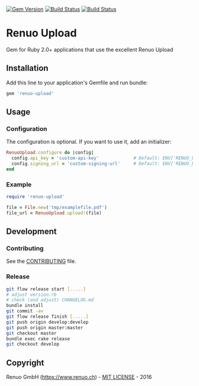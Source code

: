 [![Gem Version](https://badge.fury.io/rb/renuo-upload.svg)](https://badge.fury.io/rb/renuo-upload) [![Build Status](https://travis-ci.org/renuo/renuo-upload-ruby.svg?branch=master)](https://travis-ci.org/renuo/renuo-upload-ruby) [![Build Status](https://travis-ci.org/renuo/renuo-upload-ruby.svg?branch=develop)](https://travis-ci.org/renuo/renuo-upload-ruby)

# Renuo Upload

Gem for Ruby 2.0+ applications that use the excellent Renuo Upload

## Installation

Add this line to your application's Gemfile and run bundle:

```ruby
gem 'renuo-upload'
```

## Usage

### Configuration

The configuration is optional. If you want to use it, add an initializer:

```ruby
RenuoUpload.configure do |config|
  config.api_key = 'custom-api-key'             # Default: ENV['RENUO_UPLOAD_API_KEY']
  config.signing_url = 'custom-signing-url'     # Default: ENV['RENUO_UPLOAD_SIGNING_URL']
end
```

### Example

```ruby
require 'renuo-upload'

file = File.new('tmp/examplefile.pdf')
file_url = RenuoUpload.upload!(file)
```

## Development

### Contributing

See the [CONTRIBUTING](CONTRIBUTING.md) file.

### Release

```sh
git flow release start [.....]
# adjust version.rb
# check (and adjust) CHANGELOG.md
bundle install
git commit -av
git flow release finish [.....]
git push origin develop:develop
git push origin master:master
git checkout master
bundle exec rake release
git checkout develop
```

## Copyright

Renuo GmbH (https://www.renuo.ch) - [MIT LICENSE](LICENSE) - 2016
